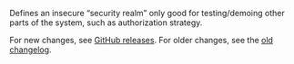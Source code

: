 Defines an insecure “security realm” only good for testing/demoing other
parts of the system, such as authorization strategy.

For new changes, see [GitHub releases](https://github.com/jenkinsci/mock-security-realm-plugin/releases).
For older changes, see the [old changelog](old-changes.md).
